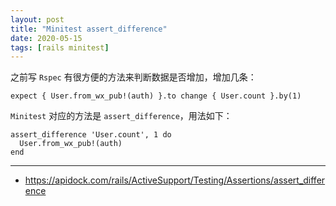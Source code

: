 ```yaml
---
layout: post
title: "Minitest assert_difference"
date: 2020-05-15
tags: [rails minitest]
---
```


之前写 `Rspec` 有很方便的方法来判断数据是否增加，增加几条：

```
expect { User.from_wx_pub!(auth) }.to change { User.count }.by(1)
```

`Minitest` 对应的方法是 `assert_difference`，用法如下：

```
assert_difference 'User.count', 1 do
  User.from_wx_pub!(auth)
end
```

---

* https://apidock.com/rails/ActiveSupport/Testing/Assertions/assert_difference
